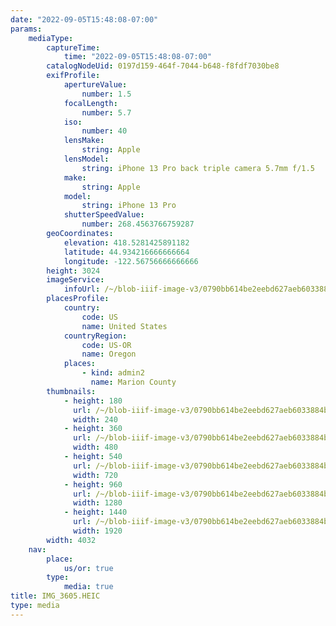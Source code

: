 ```yaml
---
date: "2022-09-05T15:48:08-07:00"
params:
    mediaType:
        captureTime:
            time: "2022-09-05T15:48:08-07:00"
        catalogNodeUid: 0197d159-464f-7044-b648-f8fdf7030be8
        exifProfile:
            apertureValue:
                number: 1.5
            focalLength:
                number: 5.7
            iso:
                number: 40
            lensMake:
                string: Apple
            lensModel:
                string: iPhone 13 Pro back triple camera 5.7mm f/1.5
            make:
                string: Apple
            model:
                string: iPhone 13 Pro
            shutterSpeedValue:
                number: 268.4563766759287
        geoCoordinates:
            elevation: 418.5281425891182
            latitude: 44.934216666666664
            longitude: -122.56756666666666
        height: 3024
        imageService:
            infoUrl: /~/blob-iiif-image-v3/0790bb614be2eebd627aeb6033884b413bfb5dc9368fa991ef2131a8d356b237/info.json
        placesProfile:
            country:
                code: US
                name: United States
            countryRegion:
                code: US-OR
                name: Oregon
            places:
                - kind: admin2
                  name: Marion County
        thumbnails:
            - height: 180
              url: /~/blob-iiif-image-v3/0790bb614be2eebd627aeb6033884b413bfb5dc9368fa991ef2131a8d356b237/full/240%2C180/0/default.jpg
              width: 240
            - height: 360
              url: /~/blob-iiif-image-v3/0790bb614be2eebd627aeb6033884b413bfb5dc9368fa991ef2131a8d356b237/full/480%2C360/0/default.jpg
              width: 480
            - height: 540
              url: /~/blob-iiif-image-v3/0790bb614be2eebd627aeb6033884b413bfb5dc9368fa991ef2131a8d356b237/full/720%2C540/0/default.jpg
              width: 720
            - height: 960
              url: /~/blob-iiif-image-v3/0790bb614be2eebd627aeb6033884b413bfb5dc9368fa991ef2131a8d356b237/full/1280%2C960/0/default.jpg
              width: 1280
            - height: 1440
              url: /~/blob-iiif-image-v3/0790bb614be2eebd627aeb6033884b413bfb5dc9368fa991ef2131a8d356b237/full/1920%2C1440/0/default.jpg
              width: 1920
        width: 4032
    nav:
        place:
            us/or: true
        type:
            media: true
title: IMG_3605.HEIC
type: media
---
```

